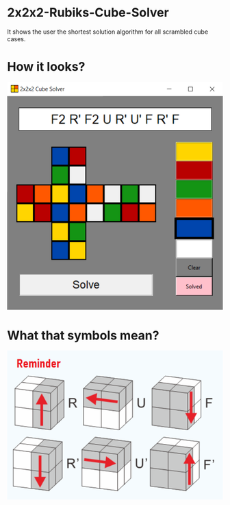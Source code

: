 # 2x2x2-Rubiks-Cube-Solver
It shows the user the shortest solution algorithm for all scrambled cube cases.

# How it looks?
![alt text](https://github.com/serkanyilmz/2x2x2-Rubiks-Cube-Solver/blob/main/images/view.png)

# What that symbols mean?

![alt text](https://github.com/serkanyilmz/2x2x2-Rubiks-Cube-Solver/blob/main/images/reminder.png)
